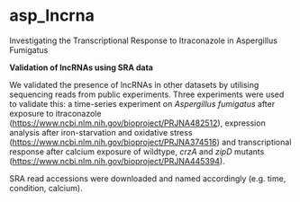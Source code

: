 # asp_lncrna
Investigating the Transcriptional Response to Itraconazole in Aspergillus Fumigatus

**Validation of lncRNAs using SRA data**

We validated the presence of lncRNAs in other datasets by utilising sequencing reads from public experiments. Three experiments were used to validate this: a time-series experiment on _Aspergillus fumigatus_ after exposure to itraconazole (https://www.ncbi.nlm.nih.gov/bioproject/PRJNA482512), expression analysis after iron-starvation and oxidative stress (https://www.ncbi.nlm.nih.gov/bioproject/PRJNA374516) and transcriptional response after calcium exposure of wildtype, _crzA_ and _zipD_ mutants (https://www.ncbi.nlm.nih.gov/bioproject/PRJNA445394). 

SRA read accessions were downloaded and named accordingly (e.g. time, condition, calcium).


